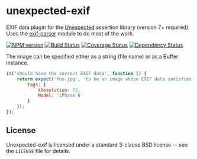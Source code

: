 unexpected-exif
===============

EXIF data plugin for the [Unexpected](https://unexpectedjs.github.io/) assertion library (version 7+ required). Uses the [exif-parser](https://github.com/bwindels/exif-parser) module to do most of the work.

[![NPM version](https://badge.fury.io/js/unexpected-exif.png)](http://badge.fury.io/js/unexpected-exif)
[![Build Status](https://travis-ci.org/unexpectedjs/unexpected-exif.png)](https://travis-ci.org/unexpectedjs/unexpected-exif)
[![Coverage Status](https://coveralls.io/repos/unexpectedjs/unexpected-exif/badge.png)](https://coveralls.io/r/unexpectedjs/unexpected-exif)
[![Dependency Status](https://david-dm.org/unexpectedjs/unexpected-exif.png)](https://david-dm.org/unexpectedjs/unexpected-exif)

The image can be specified either as a string (file name) or as a Buffer instance.

```js
it('should have the correct EXIF data', function () {
    return expect('foo.jpg', 'to be an image whose EXIF data satisfies', {
        tags: {
            XResolution: 72,
            Model: 'iPhone 6'
        }
    });
});
```

License
-------

Unexpected-exif is licensed under a standard 3-clause BSD license -- see
the `LICENSE` file for details.

